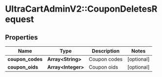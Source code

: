 # UltraCartAdminV2::CouponDeletesRequest

## Properties
Name | Type | Description | Notes
------------ | ------------- | ------------- | -------------
**coupon_codes** | **Array&lt;String&gt;** | Coupon codes | [optional] 
**coupon_oids** | **Array&lt;Integer&gt;** | Coupon oids | [optional] 


